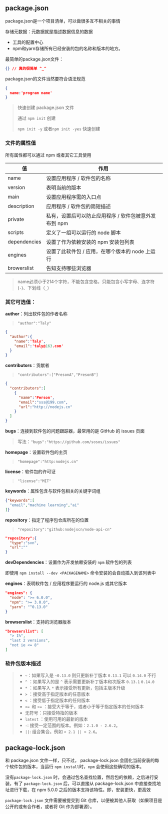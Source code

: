## package.json

package.json是一个项目清单，可以做很多互不相关的事情

存储元数据：元数据就是描述数据信息的数据

- 工具的配置中心
- npm和yarn存储所有已经安装的包的名称和版本的地方。

最简单的package.json文件：

```json
{} // 真的很简单 ^_^
```

package.json的文件当然要符合语法规范

```json
{
  name:'program name'
}
```

> 快速创建 package.json 文件
>
> 通过 `npm init` 创建
>
>  `npm init -y` 或者`npm init -yes` 快速创建

### 文件的属性值

所有属性都可以通过 npm 或者其它工具使用

| 值           | 作用                                                  |
| ------------ | ----------------------------------------------------- |
| name         | 设置应用程序 / 软件包的名称                           |
| version      | 表明当前的版本                                        |
| main         | 设置应用程序需的入口点                                |
| description  | 应用程序 / 软件包的简短描述                           |
| private      | 私有，设置后可以防止应用程序 / 软件包被意外发布到 npm |
| scripts      | 定义了一组可以运行的 node 脚本                        |
| dependencies | 设置了作为依赖安装的 npm 安装包列表                   |
| engines      | 设置了此软件包 / 应用，在哪个版本的 node 上运行       |
| browerslist  | 告知支持哪些浏览器                                    |

> name必须小于214个字符，不能包含空格，只能包含小写字母、连字符(`-`)、下划线（`_`）

### **其它可选值：**

**author**：列出软件包的作者名称

> `"author":"Taly"`

```json
{
  "author":{
    "name":'Taly',
    "email":'taly@163.com'
  }
}
```

**contributors**：贡献者

> `"contributors":["PresonA","PresonB"]`

```json
{
  "contributors":[
    {
      "name":'Person',
      "email":"sss@199.com",
      "url":"http://nodejs.cn"
    }
  ]
}
```

**bugs**：连接到软件包的问题跟踪器，最常用的是 GitHub 的 issues 页面

> 写法：`"bugs":"https://github.com/sosos/issues"`

**homepage**：设置软件包的主页

> `"homepage":"http:nodejs.cn"`

**license**：软件包的许可证

> `"license":"MIT"`

**keywords**：属性包含与软件包相关的关键字词组

```json
{"keywords":[
  "email","machine learning","ai"
]}
```

**repository**：指定了程序包仓库所在的位置

> `"repository":"github:nodejscn/node-api-cn"`

```json
"repository":{
  "type":"svn",
  "url":""
}
```

**devDependencies**：设置作为开发依赖安装的 `npm` 软件包的列表

即使用 `npm install --dev <PACKAGENAME>` 命令安装的会自动插入到该列表中

**engines**：表明软件包 / 应用程序要运行的 node.js 或其它版本

```json
"engines": {
  "node": ">= 6.0.0",
  "npm": ">= 3.0.0",
  "yarn": "^0.13.0"
}
```

**browserslist**：支持的浏览器版本

```json
"browserslist": [
  "> 1%",
  "last 2 versions",
  "not ie <= 8"
]
```

### 软件包版本描述

> - `~`：如果写入是 `~0.13.0` 则只更新补丁版本 `0.13.1` 可以 `0.14.0` 不行
> - `^` ：如果写入的是 `^` 表示需要更新补丁版本和次版本 `0.13.1` `0.14.0`
> - `*` ：如果写入 `*` 表示接受所有更新，包括主版本升级
> - `>` ：接受高于指定版本的任意版本
> - `<` ：接受低于指定版本的任何版本
> - `<= `和 `>=` ：接受大于等于，或者小于等于指定版本的任何版本
> - 无符号：只接受特指的版本
> - `latest` ：使用可用的最新的版本
> - `-`: 接受一定范围的版本。例如：`2.1.0 - 2.6.2`。
> - `||`: 组合集合。例如 `< 2.1 || > 2.6`。

## package-lock.json

和 package.json 文件一样，只不过， package-lock.json 会固化当前安装的每个软件包的版本，当运行 `npm install`时，`npm` 会使用这些确切的版本。

没有`package-lock.json` 时，会通过包名查找位置，然后包的依赖，之后进行安装，有了 `package-lock.json` 后，可以直接从 package-lock.json 中直接查找地址进行下载，在 npm 5.0.0 之后的版本支持该特性。即，安装更快，更高效

`package-lock.json` 文件需要被提交到 Git 仓库，以便被其他人获取（如果项目是公开的或有合作者，或者将 Git 作为部署源）。